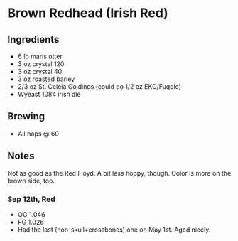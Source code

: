# Brown Redhead (Irish Red)

## Ingredients

* 6 lb maris otter
* 3 oz crystal 120
* 3 oz crystal 40
* 3 oz roasted barley
* 2/3 oz St. Celeia Goldings (could do 1/2 oz EKG/Fuggle)
* Wyeast 1084 irish ale

## Brewing

* All hops @ 60

## Notes

Not as good as the Red Floyd. A bit less hoppy, though. Color is more on
the brown side, too.

### Sep 12th, Red
* OG 1.046
* FG 1.026
* Had the last (non-skull+crossbones) one on May 1st. Aged nicely.
